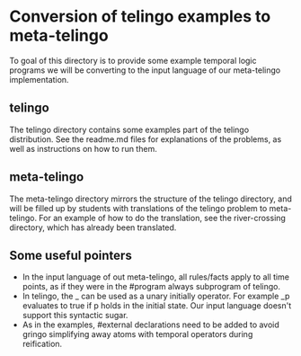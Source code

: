 # Conversion of telingo examples to meta-telingo

To goal of this directory is to provide some example temporal logic
programs we will be converting to the input language of our
meta-telingo implementation.

## telingo

The telingo directory contains some examples part of the telingo
distribution. See the readme.md files for explanations of the problems,
as well as instructions on how to run them.

## meta-telingo

The meta-telingo directory mirrors the structure of the telingo
directory, and will be filled up by students with translations of the
telingo problem to meta-telingo. For an example of how to do the
translation, see the river-crossing directory, which has already been
translated.

## Some useful pointers

- In the input language of out meta-telingo, all rules/facts apply to
  all time points, as if they were in the #program always subprogram
  of telingo.
- In telingo, the _ can be used as a unary initially operator. For
  example _p evaluates to true if p holds in the initial state. Our
  input language doesn't support this syntactic sugar.
- As in the examples, #external declarations need to be added to avoid
  gringo simplifying away atoms with temporal operators during
  reification.
  
